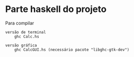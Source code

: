 # Parte haskell do projeto

Para compilar

    versão de terminal
        ghc Calc.hs

    versão gráfica
        ghc CalcGUI.hs (necessário pacote "libghc-gtk-dev")
